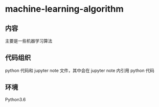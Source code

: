 # machine-learning-algorithm
## 内容
主要是一些机器学习算法
## 代码组织
python 代码和 jupyter note 文件，其中会在 jupyter note 内引用 python 代码
## 环境
Python3.6

